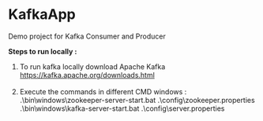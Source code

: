 # KafkaApp

Demo project for Kafka Consumer and Producer

<B>Steps to run locally :</B>

1. To run kafka locally download Apache Kafka
   <br>https://kafka.apache.org/downloads.html
   <br><br>
2. Execute the commands in different CMD windows :
   <br>.\bin\windows\zookeeper-server-start.bat .\config\zookeeper.properties
   .\bin\windows\kafka-server-start.bat .\config\server.properties 

